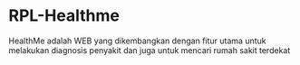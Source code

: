 # RPL-Healthme
HealthMe adalah WEB yang dikembangkan dengan fitur utama untuk melakukan diagnosis penyakit dan juga untuk mencari rumah sakit terdekat 
